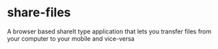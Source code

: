 # share-files
A browser based shareIt type application that lets you transfer files from your computer to your mobile and vice-versa
